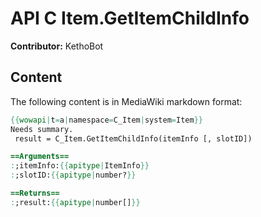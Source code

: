 # API C Item.GetItemChildInfo

**Contributor:** KethoBot

## Content

The following content is in MediaWiki markdown format:

```mediawiki
{{wowapi|t=a|namespace=C_Item|system=Item}}
Needs summary.
 result = C_Item.GetItemChildInfo(itemInfo [, slotID])

==Arguments==
:;itemInfo:{{apitype|ItemInfo}}
:;slotID:{{apitype|number?}}

==Returns==
:;result:{{apitype|number[]}}
```